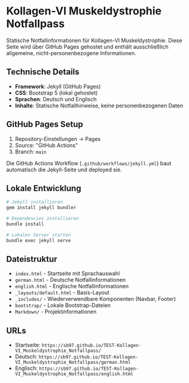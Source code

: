 # Kollagen-VI Muskeldystrophie Notfallpass

Statische Notfallinformationen für Kollagen-VI Muskeldystrophie. Diese Seite wird über GitHub Pages gehostet und enthält ausschließlich allgemeine, nicht-personenbezogene Informationen.

## Technische Details

- **Framework**: Jekyll (GitHub Pages)
- **CSS**: Bootstrap 5 (lokal gehostet)
- **Sprachen**: Deutsch und Englisch
- **Inhalte**: Statische Notfallhinweise, keine personenbezogenen Daten

## GitHub Pages Setup

1. Repository-Einstellungen → Pages
2. Source: "GitHub Actions"
3. Branch: `main`

Die GitHub Actions Workflow (`.github/workflows/jekyll.yml`) baut automatisch die Jekyll-Seite und deployed sie.

## Lokale Entwicklung

```bash
# Jekyll installieren
gem install jekyll bundler

# Dependencies installieren
bundle install

# Lokalen Server starten
bundle exec jekyll serve
```

## Dateistruktur

- `index.html` - Startseite mit Sprachauswahl
- `german.html` - Deutsche Notfallinformationen
- `english.html` - Englische Notfallinformationen
- `_layouts/default.html` - Basis-Layout
- `_includes/` - Wiederverwendbare Komponenten (Navbar, Footer)
- `bootstrap/` - Lokale Bootstrap-Dateien
- `Markdown/` - Projektinformationen

## URLs

- Startseite: `https://sb97.github.io/TEST-Kollagen-VI_Muskeldystrophie_Notfallpass/`
- Deutsch: `https://sb97.github.io/TEST-Kollagen-VI_Muskeldystrophie_Notfallpass/german.html`
- Englisch: `https://sb97.github.io/TEST-Kollagen-VI_Muskeldystrophie_Notfallpass/english.html`
